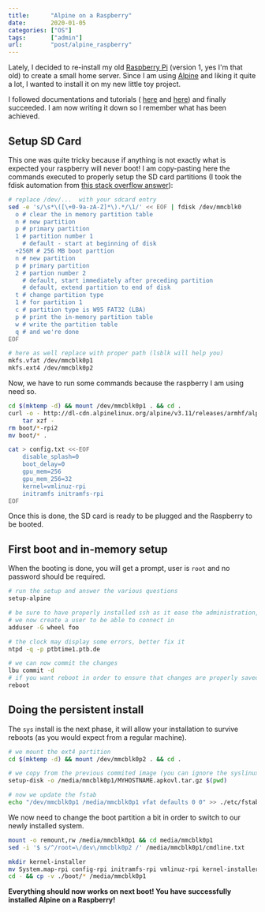 ```yaml
---
title:      "Alpine on a Raspberry"
date:       2020-01-05
categories: ["OS"]
tags:       ["admin"]
url:        "post/alpine_raspberry"
---
```


Lately, I decided to re-install my old [Raspberry Pi](https://www.raspberrypi.org/)
(version 1, yes I'm that old) to create a small home server.
Since I am using [Alpine](https://alpinelinux.org/) and liking it quite a lot,
I wanted to install it on my new little toy project.

I followed documentations and tutorials (
[here](https://wiki.alpinelinux.org/wiki/Raspberry_Pi) and
[here](https://www.rigon.tk/documentation/alpine-raspberry-pi))
and finally succeeded.
I am now writing it down so I remember what has been achieved.

Setup SD Card
-------------

This one was quite tricky because if anything is not exactly what is expected
your raspberry will never boot! I am copy-pasting here the commands executed
to properly setup the SD card partitions
(I took the fdisk automation from [this stack overflow answer][1]):

```bash
# replace /dev/...  with your sdcard entry
sed -e 's/\s*\([\+0-9a-zA-Z]*\).*/\1/' << EOF | fdisk /dev/mmcblk0
  o # clear the in memory partition table
  n # new partition
  p # primary partition
  1 # partition number 1
    # default - start at beginning of disk
  +256M # 256 MB boot parttion
  n # new partition
  p # primary partition
  2 # partion number 2
    # default, start immediately after preceding partition
    # default, extend partition to end of disk
  t # change partition type
  1 # for partition 1
  c # partition type is W95 FAT32 (LBA)
  p # print the in-memory partition table
  w # write the partition table
  q # and we're done
EOF

# here as well replace with proper path (lsblk will help you)
mkfs.vfat /dev/mmcblk0p1
mkfs.ext4 /dev/mmcblk0p2
```

Now, we have to run some commands because the raspberry I am using need so.

```bash
cd $(mktemp -d) && mount /dev/mmcblk0p1 . && cd .
curl -o - http://dl-cdn.alpinelinux.org/alpine/v3.11/releases/armhf/alpine-rpi-3.11.2-armhf.tar.gz | \
	tar xzf -
rm boot/*-rpi2
mv boot/* .

cat > config.txt <<-EOF
	disable_splash=0
	boot_delay=0
	gpu_mem=256
	gpu_mem_256=32
	kernel=vmlinuz-rpi
	initramfs initramfs-rpi
EOF
```

Once this is done, the SD card is ready to be plugged and the Raspberry to be booted.

First boot and in-memory setup
------------------------------

When the booting is done, you will get a prompt, user is `root` and no password
should be required.

```bash
# run the setup and answer the various questions
setup-alpine

# be sure to have properly installed ssh as it ease the administration,
# we now create a user to be able to connect in
adduser -G wheel foo

# the clock may display some errors, better fix it
ntpd -q -p ptbtime1.ptb.de

# we can now commit the changes
lbu commit -d
# if you want reboot in order to ensure that changes are properly saved
reboot
```

Doing the persistent install
----------------------------

The `sys` install is the next phase, it will allow your installation to survive
reboots (as you would expect from a regular machine).

```bash
# we mount the ext4 partition
cd $(mktemp -d) && mount /dev/mmcblk0p2 . && cd .

# we copy from the previous commited image (you can ignore the syslinux/extlinux errors)
setup-disk -o /media/mmcblk0p1/MYHOSTNAME.apkovl.tar.gz $(pwd)

# now we update the fstab
echo "/dev/mmcblk0p1 /media/mmcblk0p1 vfat defaults 0 0" >> ./etc/fstab

```

We now need to change the boot partition a bit in order to switch to our newly
installed system.

```bash
mount -o remount,rw /media/mmcblk0p1 && cd media/mmcblk0p1
sed -i '$ s/^/root=\/dev\/mmcblk0p2 /' /media/mmcblk0p1/cmdline.txt

mkdir kernel-installer
mv System.map-rpi config-rpi initramfs-rpi vmlinuz-rpi kernel-installer
cd - && cp -v ./boot/* /media/mmcblk0p1
```

__Everything should now works on next boot! You have successfully installed Alpine
on a Raspberry!__

[1]: https://superuser.com/questions/332252/how-to-create-and-format-a-partition-using-a-bash-script#answer-984637

